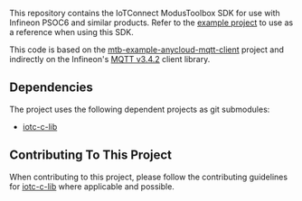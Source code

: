 This repository contains the IoTConnect ModusToolbox SDK for use with Infineon PSOC6 and similar products.
Refer to the [example project](https://github.com/avnet-iotconnect/iotc-modustoolbox-example)
to use as a reference when using this SDK.

This code is based on the [mtb-example-anycloud-mqtt-client](https://github.com/Infineon/mtb-example-anycloud-mqtt-client) project 
 and indirectly on the Infineon's [MQTT v3.4.2](https://github.com/Infineon/mqtt) client library.

## Dependencies
The project uses the following dependent projects as git submodules:
* [iotc-c-lib](https://github.com/avnet-iotconnect/iotc-c-lib.git)

## Contributing To This Project
When contributing to this project, please follow the contributing guidelines for [iotc-c-lib](https://github.com/avnet-iotconnect/iotc-c-lib/blob/master/CONTRIBUTING.md) where applicable and possible.
